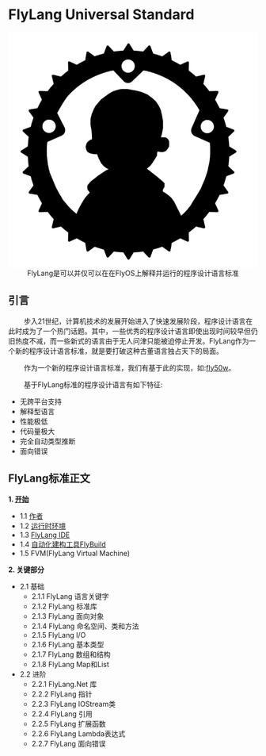 # FlyLang Universal Standard

<p width=600px align=center>
<img align=center src="/img/IMG_20210816_104034_133.jpg" align=center/><br/>
FlyLang是可以并仅可以在在FlyOS上解释并运行的程序设计语言标准
</p>

## 引言
&nbsp;&nbsp;&nbsp;&nbsp;&nbsp;&nbsp;&nbsp;&nbsp;步入21世纪，计算机技术的发展开始进入了快速发展阶段，程序设计语言在此时成为了一个热门话题。其中，一些优秀的程序设计语言即使出现时间较早但仍旧热度不减，而一些新式的语言由于无人问津只能被迫停止开发。FlyLang作为一个新的程序设计语言标准，就是要打破这种古董语言独占天下的局面。

&nbsp;&nbsp;&nbsp;&nbsp;&nbsp;&nbsp;&nbsp;&nbsp;作为一个新的程序设计语言标准，我们有基于此的实现，如:[fly50w](https://github.com/FuckOS/fly50w)。

&nbsp;&nbsp;&nbsp;&nbsp;&nbsp;&nbsp;&nbsp;&nbsp;基于FlyLang标准的程序设计语言有如下特征:

- 无跨平台支持
- 解释型语言
- 性能极低
- 代码量极大
- 完全自动类型推断
- 面向错误

## FlyLang标准正文
**1. [开始](/1.开始/README.md)**
  - 1.1 [作者](/1.开始/1.1作者.md)
  - 1.2 [运行时环境](/1.开始/1.2运行时环境.md)
  - 1.3 [FlyLang IDE](/1.开始/1.3FlyLang_IDE.md)
  - 1.4 [自动化建构工具FlyBuild](/1.开始/1.4FlyBuild.md)
  - 1.5 FVM(FlyLang Virtual Machine)

**2. 关键部分**
  - 2.1 基础
    - 2.1.1 FlyLang 语言关键字
    - 2.1.2 FlyLang 标准库
    - 2.1.3 FlyLang 面向对象
    - 2.1.4 FlyLang 命名空间、类和方法
    - 2.1.5 FlyLang I/O
    - 2.1.6 FlyLang 基本类型
    - 2.1.7 FlyLang 数组和结构
    - 2.1.8 FlyLang Map和List
  - 2.2 进阶
    - 2.2.1 FlyLang.Net 库
    - 2.2.2 FlyLang 指针
    - 2.2.3 FlyLang IOStream类
    - 2.2.4 FlyLang 引用
    - 2.2.5 FlyLang 扩展函数
    - 2.2.6 FlyLang Lambda表达式
    - 2.2.7 FlyLang 面向错误
 
